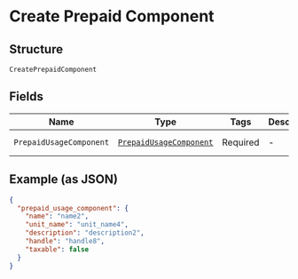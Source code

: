 
# Create Prepaid Component

## Structure

`CreatePrepaidComponent`

## Fields

| Name | Type | Tags | Description | Getter | Setter |
|  --- | --- | --- | --- | --- | --- |
| `PrepaidUsageComponent` | [`PrepaidUsageComponent`](../../doc/models/prepaid-usage-component.md) | Required | - | PrepaidUsageComponent getPrepaidUsageComponent() | setPrepaidUsageComponent(PrepaidUsageComponent prepaidUsageComponent) |

## Example (as JSON)

```json
{
  "prepaid_usage_component": {
    "name": "name2",
    "unit_name": "unit_name4",
    "description": "description2",
    "handle": "handle8",
    "taxable": false
  }
}
```

